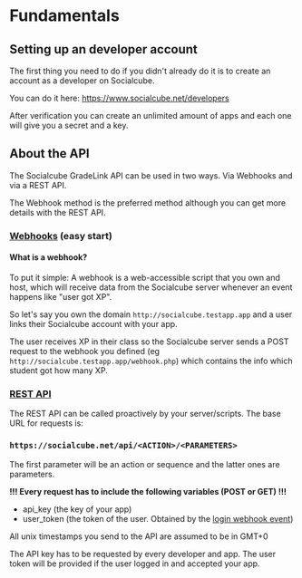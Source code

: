 # Fundamentals

## Setting up an developer account
The first thing you need to do if you didn't already do it is to create an account as a developer on Socialcube.

You can do it here: https://www.socialcube.net/developers

After verification you can create an unlimited amount of apps and each one will give you a secret and a key.

## About the API
The Socialcube GradeLink API can be used in two ways. Via Webhooks and via a REST API.

The Webhook method is the preferred method although you can get more details with the REST API.

### [Webhooks](/webhooks.html) (easy start)

#### What is a webhook?
To put it simple: A webhook is a web-accessible script that you own and host, which will receive data from the Socialcube server whenever an event happens like "user got XP".

So let's say you own the domain ```http://socialcube.testapp.app``` and a user links their Socialcube account with your app.

The user receives XP in their class so the Socialcube server sends a POST request to the webhook you defined (eg ```http://socialcube.testapp.app/webhook.php```) which contains the info which student got how many XP.

### [REST API](/actions.html)
The REST API can be called proactively by your server/scripts. The base URL for requests is:

### ```https://socialcube.net/api/<ACTION>/<PARAMETERS>```

The first parameter will be an action or sequence and the latter ones are parameters.

**!!! Every request has to include the following variables (POST or GET) !!!**
- api_key (the key of your app)
- user_token (the token of the user. Obtained by the [login webhook event](/login.html))

All unix timestamps you send to the API are assumed to be in GMT+0

The API key has to be requested by every developer and app. The user token will be provided if the user logged in and accepted your app.

